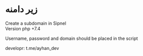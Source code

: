 # زیر دامنه 
 
  
   
   
   
Create a subdomain in Sipnel  
Version php +7.4 
 
 Username, password and domain should be placed in the script
  
   
    
developr: t.me/ayhan_dev
